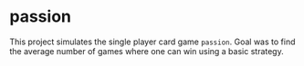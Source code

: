 # passion

This project simulates the single player card game `passion`. Goal was to find the average number of games where one can win using a basic strategy.